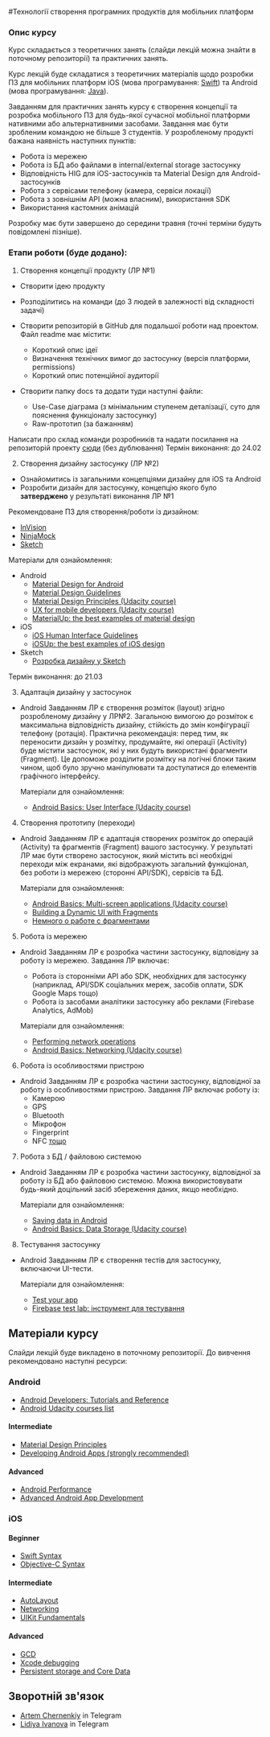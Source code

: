 #Технології створення програмних продуктів для мобільних платформ

### Опис курсу

Курс складається з теоретичних занять (слайди лекцій можна знайти в поточному репозиторії) та практичних занять.

Курс лекцій буде складатися з теоретичних матеріалів щодо розробки ПЗ для мобільних платформ iOS (мова програмування: [Swift](https://developer.apple.com/swift/)) та Android (мова програмування: [Java](http://www.oracle.com/technetwork/java/javase/downloads/index-jsp-138363.html)).

Завданням для практичних занять курсу є створення концепції та розробка мобільного ПЗ для будь-якої сучасної мобільної платформи нативними або альтернативними засобами. Завдання має бути зробленим командою не більше 3 студентів. У розробленому продукті бажана наявність наступних пунктів:

* Робота із мережею
* Робота із БД або файлами в internal/external storage застосунку
* Відповідність HIG для iOS-застосунків та Material Design для Android-застосунків
* Робота з сервісами телефону (камера, сервіси локації)
* Робота з зовнішнім API (можна власним), використання SDK
* Використання кастомних анімацій

Розробку має бути завершено до середини травня (точні терміни будуть повідомлені пізніше).

### Етапи роботи (буде додано):

1. Створення концепції продукту (ЛР №1)

  * Cтворити ідею продукту

  * Розподілитись на команди (до 3 людей в залежності від складності задачі)
  * Cтворити репозиторій в GitHub для подальшої роботи над проектом. Файл readme має містити:

    * Короткий опис ідеї
    * Визначення технічних вимог до застосунку (версія платформи, permissions)
    * Короткий опис потенційної аудиторії
  * Створити папку docs та додати туди наступні файли:

    * Use-Case діаграма (з мінімальним ступенем деталізації, суто для пояснення функціоналу застосунку)
    * Raw-прототип (за бажанням)

  Написати про склад команди розробників та надати посилання на репозиторій проекту [сюди](https://github.com/kpimobiledev/MobileDev/issues/1) (без дублювання)
  Термін виконання: до 24.02

2. Створення дизайну застосунку (ЛР №2)

  * Ознайомитись із загальними концепціями дизайну для iOS та Android
  * Розробити дизайн для застосунку, концепцію якого було **затверджено** у результаті виконання ЛР №1

  Рекомендоване ПЗ для створення/роботи із дизайном:
  * [InVision](https://www.invisionapp.com)
  * [NinjaMock](https://ninjamock.com)
  * [Sketch](https://www.sketchapp.com)

  Матеріали для ознайомлення:

  * Android
    * [Material Design for Android](https://developer.android.com/design/material/index.html)
    * [Material Design Guidelines](https://material.io/guidelines/)
    * [Material Design Principles (Udacity course)](https://www.udacity.com/course/material-design-for-android-developers--ud862)
    * [UX for mobile developers (Udacity course)](https://www.udacity.com/course/ux-design-for-mobile-developers--ud849)
    * [MaterialUp: the best examples of material design](https://material.uplabs.com)
  * iOS
    * [iOS Human Interface Guidelines](https://developer.apple.com/ios/human-interface-guidelines/overview/design-principles/)
    * [iOSUp: the best examples of iOS design](https://ios.uplabs.com)
  * Sketch
    * [Розробка дизайну у Sketch](https://www.youtube.com/watch?v=mlgI4u_X8sU)

  Термін виконання: до 21.03

3. Адаптація дизайну у застосунок

  * Android
    Завданням ЛР є створення розміток (layout) згідно розробленому дизайну у ЛР№2. Загальною вимогою до розміток є максимальна відповідність дизайну, стійкість до змін конфігурації телефону (ротація). Практична рекомендація: перед тим, як переносити дизайн у розмітку, продумайте, які операції (Activity) буде містити застосунок, які у них будуть використані фрагменти (Fragment). Це допоможе розділити розмітку на логічні блоки таким чином, щоб було зручно маніпулювати та доступатися до елементів графічного інтерфейсу.

    Матеріали для ознайомлення:
    * [Android Basics: User Interface (Udacity course)](https://www.udacity.com/course/android-development-for-beginners--ud837)


4. Створення прототипу (переходи)

  * Android
    Завданням ЛР є адаптація створених розміток до операцій (Activity) та фрагментів (Fragment) вашого застосунку. У результаті ЛР має бути створено застосунок, який містить всі необхідні переходи між екранами, які відображують загальний функціонал, без роботи із мережею (сторонні API/SDK), сервісів та БД.

    Матеріали для ознайомлення:
    * [Android Basics: Multi-screen applications (Udacity course)](https://www.udacity.com/course/android-basics-multi-screen-apps--ud839)
    * [Building a Dynamic UI with Fragments](https://developer.android.com/training/basics/fragments/index.html)
    * [Немного о работе с фрагментами](https://habrahabr.ru/post/207036/)

5. Робота із мережею

  * Android
    Завданням ЛР є розробка частини застосунку, відповідну за роботу із мережею. Завдання ЛР включає:
    * Робота із сторонніми API або SDK, необхідних для застосунку (наприклад, API/SDK соціальних мереж, засобів оплати, SDK Google Maps тощо)
    * Робота із засобами аналітики застосунку або реклами (Firebase Analytics, AdMob)

    Матеріали для ознайомлення:
    * [Performing network operations](https://developer.android.com/training/basics/network-ops/index.html)
    * [Android Basics: Networking (Udacity course)](https://www.udacity.com/course/android-basics-networking--ud843)

6. Робота із особливостями пристрою

  * Android
    Завданням ЛР є розробка частини застосунку, відповідної за роботу із особливостями пристрою. Завдання ЛР включає роботу із:
    * Камерою
    * GPS
    * Bluetooth
    * Мікрофон
    * Fingerprint
    * NFC [тощо](https://developer.android.com/guide/topics/manifest/uses-feature-element.html)

7. Робота з БД / файловою системою

  * Android
    Завданням ЛР є розробка частини застосунку, відповідної за роботу із БД або файловою системою. Можна використовувати будь-який доцільний засіб збереження даних, якщо необхідно.

    Матеріали для ознайомлення:
    * [Saving data in Android](https://developer.android.com/training/basics/data-storage/index.html)
    * [Android Basics: Data Storage (Udacity course)](https://www.udacity.com/course/android-basics-data-storage--ud845)

8. Тестування застосунку

  * Android
    Завданням ЛР є створення тестів для застосунку, включаючи UI-тести.

    Матеріали для ознайомлення:
    * [Test your app](https://developer.android.com/studio/test/index.html)
    * [Firebase test lab: інструмент для тестування](https://firebase.google.com/docs/test-lab/)

## Матеріали курсу

Слайди лекцій буде викладено в поточному репозиторії.
До вивчення рекомендовано наступні ресурси:

### Android

* [Android Developers: Tutorials and Reference](https://developer.android.com/index.html)
* [Android Udacity courses list](https://www.udacity.com/courses/android)

#### Intermediate
* [Material Design Principles](https://www.udacity.com/course/material-design-for-android-developers--ud862)
* [Developing Android Apps (strongly recommended)](https://www.udacity.com/course/new-android-fundamentals--ud851)

#### Advanced
* [Android Performance](https://www.udacity.com/course/android-performance--ud825)
* [Advanced Android App Development](https://www.udacity.com/course/advanced-android-app-development--ud855)

### iOS

#### Beginner
* [Swift Syntax](https://www.udacity.com/course/learn-swift-programming-syntax--ud902)
* [Objective-C Syntax](https://www.udacity.com/course/objective-c-for-swift-developers--ud1009)

#### Intermediate
* [AutoLayout](https://www.udacity.com/course/auto-layout--ud1026)
* [Networking](https://www.udacity.com/course/ios-networking-with-swift--ud421)
* [UIKit Fundamentals](https://www.udacity.com/course/uikit-fundamentals--ud788)

#### Advanced
* [GCD](https://www.udacity.com/course/grand-central-dispatch-gcd--ud576)
* [Xcode debugging](https://www.udacity.com/course/xcode-debugging--ud774)
* [Persistent storage and Core Data](https://www.udacity.com/course/ios-persistence-and-core-data--ud325)

## Зворотній зв'язок

* [Artem Chernenkiy](https://telegram.me/gy_fk) in Telegram
* [Lidiya Ivanova](https://telegram.me/lidaamber) in Telegram
